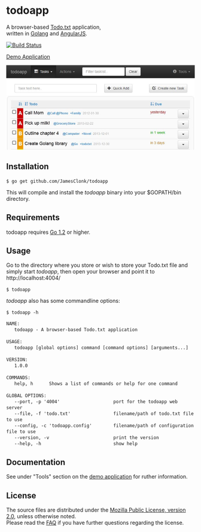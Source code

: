 todoapp
==========

A browser-based [Todo.txt](http://todotxt.com/) application,       
written in [Golang](http://golang.org/) and [AngularJS](http://angularjs.org/).

[![Build Status](https://travis-ci.org/JamesClonk/todoapp.png?branch=master)](https://travis-ci.org/JamesClonk/todoapp)

[Demo Application](http://jamesclonk.github.io/todoapp/)

![todoapp Screenshot](https://github.com/JamesClonk/todoapp/raw/master/todoapp.jpg "todoapp Screenshot")

## Installation

	$ go get github.com/JamesClonk/todoapp

This will compile and install the *todoapp* binary into your $GOPATH/bin directory.

## Requirements

todoapp requires [Go 1.2](http://golang.org/doc/install) or higher.

## Usage

Go to the directory where you store or wish to store your Todo.txt file and simply start *todoapp*, then open your browser and point it to http://localhost:4004/

	$ todoapp

*todoapp* also has some commandline options:

	$ todoapp -h

```
NAME:
   todoapp - A browser-based Todo.txt application

USAGE:
   todoapp [global options] command [command options] [arguments...]

VERSION:
   1.0.0

COMMANDS:
   help, h      Shows a list of commands or help for one command

GLOBAL OPTIONS:
   --port, -p '4004'                    port for the todoapp web server
   --file, -f 'todo.txt'                filename/path of todo.txt file to use
   --config, -c 'todoapp.config'        filename/path of configuration file to use
   --version, -v                        print the version
   --help, -h                           show help
```

## Documentation

See under "Tools" section on the [demo application](http://jamesclonk.github.io/todoapp/) for ruther information.

## License

The source files are distributed under the [Mozilla Public License, version 2.0](http://mozilla.org/MPL/2.0/), unless otherwise noted.  
Please read the [FAQ](http://www.mozilla.org/MPL/2.0/FAQ.html) if you have further questions regarding the license. 
